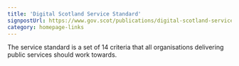 ```yaml
---
title: 'Digital Scotland Service Standard'
signpostUrl: https://www.gov.scot/publications/digital-scotland-service-standard/
category: homepage-links
---
```

The service standard is a set of 14 criteria that all organisations delivering public services should work towards.
